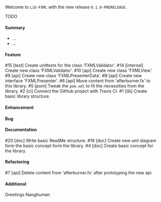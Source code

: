 Welcome to `Lib-FXML` with the new release `0.1.0-PRERELEASE`.

TODO



#### Summary
* ...
* ...



#### Feature
#15 [test] Create unittests for the class 'FXMLValidator'.
#14 [internal] Create new class 'FXMLValidator'.
#10 [api] Create new class 'FXMLView'.
#9 [api] Create new class 'FXMLPresenterData'.
#8 [api] Create new interface 'FXMLPresenter'.
#6 [api] Move content from 'afterburner.fx' to this library.
#5 [pom] Tweak the `pom.xml` to fit the necessities from the library.
#2 [ci] Connect the GitHub project with Travis CI.
#1 [lib] Create basic library structure.



#### Enhancement



#### Bug



#### Documentation
#20 [doc] Write basic ReadMe structure.
#19 [doc] Create new uml diagram form the basic concept form the library.
#4 [doc] Create basic concept for the library.



#### Refactoring
#7 [api] Delete content from 'afterburner.fx' after prototyping the new api.



#### Additional



Greetings
Naoghuman



[//]: # (Issues which will be integrated in this release)



[//]: # (Links)
[JavaFX]:http://docs.oracle.com/javase/8/javase-clienttechnologies.htm
[Maven]:http://maven.apache.org/
[NetBeans]:https://netbeans.org/
